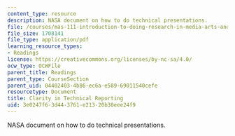 ```yaml
---
content_type: resource
description: NASA document on how to do technical presentations.
file: /courses/mas-111-introduction-to-doing-research-in-media-arts-and-sciences-spring-2011/3e0247f63d443761e21320b30eee24f9_MITMAS_111S11_read_ses5.pdf
file_size: 1708141
file_type: application/pdf
learning_resource_types:
- Readings
license: https://creativecommons.org/licenses/by-nc-sa/4.0/
ocw_type: OCWFile
parent_title: Readings
parent_type: CourseSection
parent_uid: 04402403-4b86-ec6a-e589-69011540cefe
resourcetype: Document
title: Clarity in Technical Reporting
uid: 3e0247f6-3d44-3761-e213-20b30eee24f9
---
```

NASA document on how to do technical presentations.